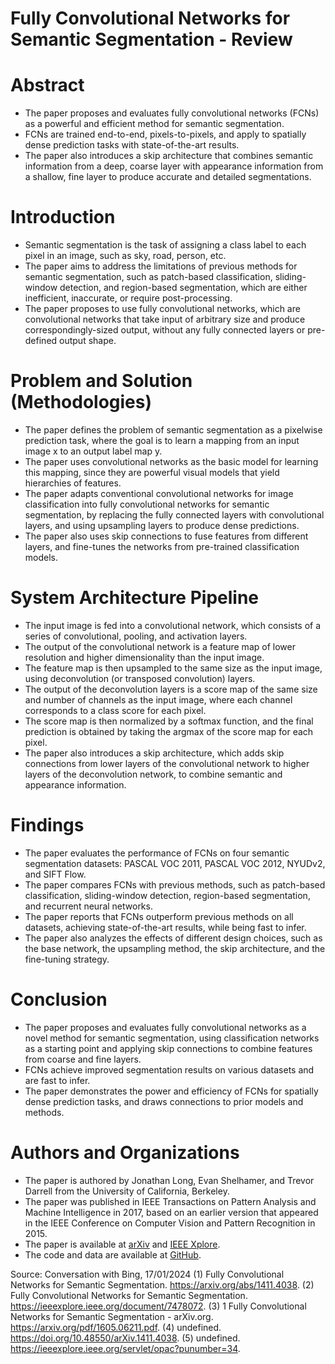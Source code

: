 # Fully Convolutional Networks for Semantic Segmentation - Review

# Abstract
- The paper proposes and evaluates fully convolutional networks (FCNs) as a powerful and efficient method for semantic segmentation.
- FCNs are trained end-to-end, pixels-to-pixels, and apply to spatially dense prediction tasks with state-of-the-art results.
- The paper also introduces a skip architecture that combines semantic information from a deep, coarse layer with appearance information from a shallow, fine layer to produce accurate and detailed segmentations.

# Introduction
- Semantic segmentation is the task of assigning a class label to each pixel in an image, such as sky, road, person, etc.
- The paper aims to address the limitations of previous methods for semantic segmentation, such as patch-based classification, sliding-window detection, and region-based segmentation, which are either inefficient, inaccurate, or require post-processing.
- The paper proposes to use fully convolutional networks, which are convolutional networks that take input of arbitrary size and produce correspondingly-sized output, without any fully connected layers or pre-defined output shape.

# Problem and Solution (Methodologies)
- The paper defines the problem of semantic segmentation as a pixelwise prediction task, where the goal is to learn a mapping from an input image x to an output label map y.
- The paper uses convolutional networks as the basic model for learning this mapping, since they are powerful visual models that yield hierarchies of features.
- The paper adapts conventional convolutional networks for image classification into fully convolutional networks for semantic segmentation, by replacing the fully connected layers with convolutional layers, and using upsampling layers to produce dense predictions.
- The paper also uses skip connections to fuse features from different layers, and fine-tunes the networks from pre-trained classification models.

# System Architecture Pipeline
- The input image is fed into a convolutional network, which consists of a series of convolutional, pooling, and activation layers.
- The output of the convolutional network is a feature map of lower resolution and higher dimensionality than the input image.
- The feature map is then upsampled to the same size as the input image, using deconvolution (or transposed convolution) layers.
- The output of the deconvolution layers is a score map of the same size and number of channels as the input image, where each channel corresponds to a class score for each pixel.
- The score map is then normalized by a softmax function, and the final prediction is obtained by taking the argmax of the score map for each pixel.
- The paper also introduces a skip architecture, which adds skip connections from lower layers of the convolutional network to higher layers of the deconvolution network, to combine semantic and appearance information.

# Findings
- The paper evaluates the performance of FCNs on four semantic segmentation datasets: PASCAL VOC 2011, PASCAL VOC 2012, NYUDv2, and SIFT Flow.
- The paper compares FCNs with previous methods, such as patch-based classification, sliding-window detection, region-based segmentation, and recurrent neural networks.
- The paper reports that FCNs outperform previous methods on all datasets, achieving state-of-the-art results, while being fast to infer.
- The paper also analyzes the effects of different design choices, such as the base network, the upsampling method, the skip architecture, and the fine-tuning strategy.

# Conclusion
- The paper proposes and evaluates fully convolutional networks as a novel method for semantic segmentation, using classification networks as a starting point and applying skip connections to combine features from coarse and fine layers.
- FCNs achieve improved segmentation results on various datasets and are fast to infer.
- The paper demonstrates the power and efficiency of FCNs for spatially dense prediction tasks, and draws connections to prior models and methods.

# Authors and Organizations
- The paper is authored by Jonathan Long, Evan Shelhamer, and Trevor Darrell from the University of California, Berkeley.
- The paper was published in IEEE Transactions on Pattern Analysis and Machine Intelligence in 2017, based on an earlier version that appeared in the IEEE Conference on Computer Vision and Pattern Recognition in 2015.
- The paper is available at [arXiv](^1^) and [IEEE Xplore](^2^).
- The code and data are available at [GitHub](https://github.com/shelhamer/fcn).

Source: Conversation with Bing, 17/01/2024
(1) Fully Convolutional Networks for Semantic Segmentation. https://arxiv.org/abs/1411.4038.
(2) Fully Convolutional Networks for Semantic Segmentation. https://ieeexplore.ieee.org/document/7478072.
(3) 1 Fully Convolutional Networks for Semantic Segmentation - arXiv.org. https://arxiv.org/pdf/1605.06211.pdf.
(4) undefined. https://doi.org/10.48550/arXiv.1411.4038.
(5) undefined. https://ieeexplore.ieee.org/servlet/opac?punumber=34.